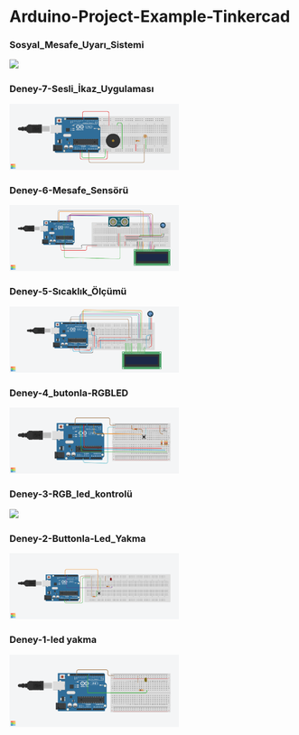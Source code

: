 # Arduino-Project-Example-Tinkercad

<h3>Sosyal_Mesafe_Uyarı_Sistemi</h3>
<img src="Sosyal_Mesafe_Uyarı_Sistemi/Sosyal_Mesafe_Uyarı_Sistemi.png" width="300" >
<h3>Deney-7-Sesli_İkaz_Uygulaması</h3>
<img src="Deney-7-Sesli_İkaz_Uygulaması.png" width="300" >
<h3>Deney-6-Mesafe_Sensörü</h3>
<img src="Deney-6-Mesafe_Sensörü.png" width="300" >
<h3>Deney-5-Sıcaklık_Ölçümü</h3>
<img src="Deney-5-Sıcaklık_Ölçümü.png" width="300" >
<h3>Deney-4_butonla-RGBLED</h3>
<img src="Deney-4_butonla-RGBLED.png" width="300" >
<h3>Deney-3-RGB_led_kontrolü</h3>
<img src="Deney-3-RGB_led_kontrolü.png" width="300" >
<h3>Deney-2-Buttonla-Led_Yakma</h3>
<img src="Deney-2-Buttonla-Led_Yakma.png" width="300" >
<h3>Deney-1-led yakma</h3>
<img src="Deney-1-led yakma.png" width="300" >






